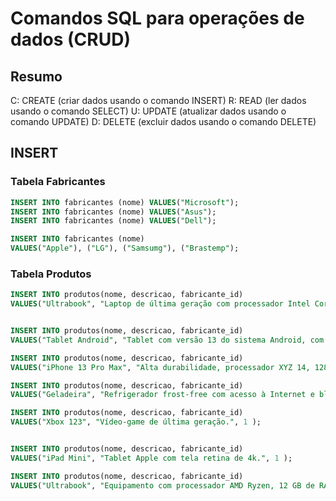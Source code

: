 # Comandos SQL para operações de dados (CRUD)

## Resumo

C: CREATE (criar dados usando o comando INSERT)
R: READ (ler dados usando o comando SELECT)
U: UPDATE (atualizar dados usando o comando UPDATE)
D: DELETE (excluir dados usando o comando DELETE)

## INSERT
### Tabela Fabricantes
```sql
INSERT INTO fabricantes (nome) VALUES("Microsoft");
INSERT INTO fabricantes (nome) VALUES("Asus");
INSERT INTO fabricantes (nome) VALUES("Dell");

INSERT INTO fabricantes (nome)
VALUES("Apple"), ("LG"), ("Samsumg"), ("Brastemp");
```

### Tabela Produtos

```sql
INSERT INTO produtos(nome, descricao, fabricante_id)
VALUES("Ultrabook", "Laptop de última geração com processador Intel Core i9 e memória de 16 RAM.", 3);


INSERT INTO produtos(nome, descricao, fabricante_id)
VALUES("Tablet Android", "Tablet com versão 13 do sistema Android, com tela de 10 polegadas e 64 GB de armazenamento.", 6 );

INSERT INTO produtos(nome, descricao, fabricante_id)
VALUES("iPhone 13 Pro Max", "Alta durabilidade, processador XYZ 14, 128 GB de armazenamento, 6 GB de RAM e caro pra caramba.", 4 );

INSERT INTO produtos(nome, descricao, fabricante_id)
VALUES("Geladeira", "Refrigerador frost-free com acesso à Internet e bla bla bla.", 7 );

INSERT INTO produtos(nome, descricao, fabricante_id)
VALUES("Xbox 123", "Vídeo-game de última geração.", 1 );


INSERT INTO produtos(nome, descricao, fabricante_id)
VALUES("iPad Mini", "Tablet Apple com tela retina de 4k.", 1 );

INSERT INTO produtos(nome, descricao, fabricante_id)
VALUES("Ultrabook", "Equipamento com processador AMD Ryzen, 12 GB de RAM.", 2 );

```
